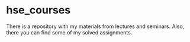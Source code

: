 # hse_courses
There is a repository with my materials from lectures and seminars. Also, there you can find some of my solved assignments.
